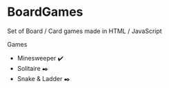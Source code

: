 # BoardGames
Set of Board / Card games made in HTML / JavaScript

Games
- Minesweeper :heavy_check_mark:
- Solitaire :black_nib:
- Snake & Ladder :black_nib:
